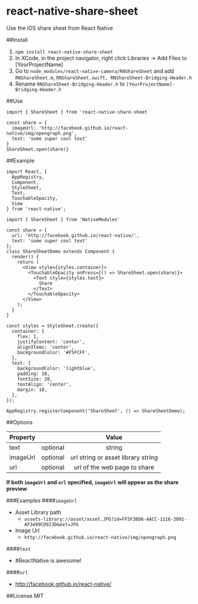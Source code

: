# react-native-share-sheet

Use the iOS share sheet from React Native

##Install

1. `npm install react-native-share-sheet`
2. In XCode, in the project navigator, right click Libraries -> Add Files to  [YourProjectName]
3. Go to `node_modules/react-native-camera/RNShareSheet` and add `RNShareSheet.m`, `RNShareSheet.swift, RNShareSheet-Bridging-Header.h`
4. Rename `RNShareSheet-Bridging-Header.h` to `[YourProjectName]-Bridging-Header.h`

##Use

`import { ShareSheet } from 'react-native-share-sheet`

```
const share = {
  imageUrl: 'http://facebook.github.io/react-native/img/opengraph.png',
  text: 'some super cool text'
}
ShareSheet.open(share)}
```

##Example

```
import React, {
  AppRegistry,
  Component,
  StyleSheet,
  Text,
  TouchableOpacity,
  View
} from 'react-native';

import { ShareSheet } from 'NativeModules'

const share = {
  url: 'http://facebook.github.io/react-native/',
  text: 'some super cool text'
};
class ShareSheetDemo extends Component {
  render() {
    return (
      <View style={styles.container}>
        <TouchableOpacity onPress={() => ShareSheet.open(share)}>
          <Text style={styles.text}>
            Share
          </Text>
        </TouchableOpacity>
      </View>
    );
  }
}

const styles = StyleSheet.create({
  container: {
    flex: 1,
    justifyContent: 'center',
    alignItems: 'center',
    backgroundColor: '#F5FCFF',
  },
  text: {
    backgroundColor: 'lightblue',
    padding: 10,
    fontSize: 20,
    textAlign: 'center',
    margin: 10,
  },
});

AppRegistry.registerComponent('ShareSheet', () => ShareSheetDemo);
```

##Options

| Property ||      Value	
|----------|---|:-------------:|
| text     | optional |  string |
| imageUrl | optional |  url string or asset library string |
| url      | optional |  url of the web page to share |

**If both `imageUrl` and `url` specified, `imageUrl` will appear as the share preview**

###Examples
####`imageUrl`
* Asset Library path 
	* `assets-library://asset/asset.JPG?id=FF5F38D6-AACC-1116-3091-AF3499CD923D&ext=JPG`
* Image Url
	* `http://facebook.github.io/react-native/img/opengraph.png`

####`text`
* \#ReactNative is awesome!

####`url`
* http://facebook.github.io/react-native/


##License
MIT